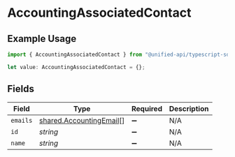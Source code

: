 # AccountingAssociatedContact

## Example Usage

```typescript
import { AccountingAssociatedContact } from "@unified-api/typescript-sdk/sdk/models/shared";

let value: AccountingAssociatedContact = {};
```

## Fields

| Field                                                                     | Type                                                                      | Required                                                                  | Description                                                               |
| ------------------------------------------------------------------------- | ------------------------------------------------------------------------- | ------------------------------------------------------------------------- | ------------------------------------------------------------------------- |
| `emails`                                                                  | [shared.AccountingEmail](../../../sdk/models/shared/accountingemail.md)[] | :heavy_minus_sign:                                                        | N/A                                                                       |
| `id`                                                                      | *string*                                                                  | :heavy_minus_sign:                                                        | N/A                                                                       |
| `name`                                                                    | *string*                                                                  | :heavy_minus_sign:                                                        | N/A                                                                       |